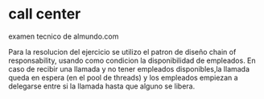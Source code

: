 # call center
examen tecnico de almundo.com

Para la resolucion del ejercicio se utilizo el patron de diseño chain of responsability, usando como condicion la disponibilidad de empleados.
En caso de recibir una llamada y no tener empleados disponibles,la llamada queda en espera (en el pool de threads) y los empleados empiezan a delegarse entre si la llamada hasta que alguno se libera.
